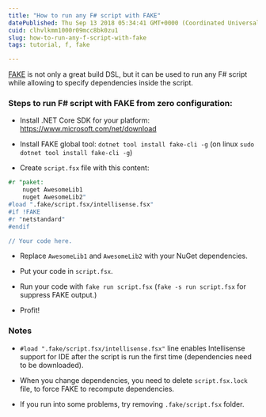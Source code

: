 ```yaml
---
title: "How to run any F# script with FAKE"
datePublished: Thu Sep 13 2018 05:34:41 GMT+0000 (Coordinated Universal Time)
cuid: clhvlkmm1000r09mcc8bk0zu1
slug: how-to-run-any-f-script-with-fake
tags: tutorial, f, fake

---
```


[FAKE](http://fake.build) is not only a great build DSL, but it can be used to run any F# script while allowing to specify dependencies inside the script.

### Steps to run F# script with FAKE from zero configuration:

* Install .NET Core SDK for your platform: https://www.microsoft.com/net/download
    
* Install FAKE global tool: `dotnet tool install fake-cli -g` (on linux `sudo dotnet tool install fake-cli -g`)
    
* Create `script.fsx` file with this content:
    

```fsharp
#r "paket: 
    nuget AwesomeLib1
    nuget AwesomeLib2"
#load ".fake/script.fsx/intellisense.fsx"
#if !FAKE
#r "netstandard"
#endif

// Your code here.
```

* Replace `AwesomeLib1` and `AwesomeLib2` with your NuGet dependencies.
    
* Put your code in `script.fsx`.
    
* Run your code with `fake run script.fsx` (`fake -s run script.fsx` for suppress FAKE output.)
    
* Profit!
    

### Notes

* `#load ".fake/script.fsx/intellisense.fsx"` line enables Intellisense support for IDE after the script is run the first time (dependencies need to be downloaded).
    
* When you change dependencies, you need to delete `script.fsx.lock` file, to force FAKE to recompute dependencies.
    
* If you run into some problems, try removing `.fake/script.fsx` folder.